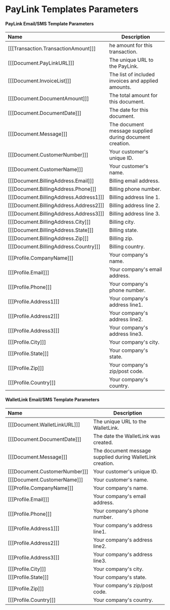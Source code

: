 PayLink Templates Parameters
============================

#### PayLink Email/SMS Template Parameters
>
| Name | Description | 
| :------------- | ------------- | 
|[[[Transaction.TransactionAmount]]]|he amount for this transaction.|
|[[[Document.PayLinkURL]]]|The unique URL to the PayLink.|
|[[[Document.InvoiceList]]]|The list of included invoices and applied amounts.|
|[[[Document.DocumentAmount]]]|The total amount for this document. |
|[[[Document.DocumentDate]]]|The date for this document. |
|[[[Document.Message]]]|The document message supplied during document creation. |
|[[[Document.CustomerNumber]]]|Your customer's unique ID.|
|[[[Document.CustomerName]]]|Your customer's name. |
|[[[Document.BillingAddress.Email]]]|Billing email address.|
|[[[Document.BillingAddress.Phone]]]|Billing phone number.|
|[[[Document.BillingAddress.Address1]]]|Billing address line 1.|
|[[[Document.BillingAddress.Address2]]]|Billing address line 2.|
|[[[Document.BillingAddress.Address3]]]|Billing address line 3.|
|[[[Document.BillingAddress.City]]]|Billing city.|
|[[[Document.BillingAddress.State]]]|Billing state.|
|[[[Document.BillingAddress.Zip]]]|Billing zip.|
|[[[Document.BillingAddress.Country]]]|Billing country.|
|[[[Profile.CompanyName]]]|Your company's name. |
|[[[Profile.Email]]]|Your company's email address.|
|[[[Profile.Phone]]]|Your company's phone number. |
|[[[Profile.Address1]]]|Your company's address line1. |
|[[[Profile.Address2]]]|Your company's address line2. |
|[[[Profile.Address3]]]|Your company's address line3. |
|[[[Profile.City]]]|Your company's city. |
|[[[Profile.State]]]|Your company's state. |
|[[[Profile.Zip]]]|Your company's zip/post code. |
|[[[Profile.Country]]]|Your company's country. |


#### WalletLink Email/SMS Template Parameters
>
| Name | Description | 
| :------------- | ------------- |
|[[[Document.WalletLinkURL]]]|The unique URL to the WalletLink.|
|[[[Document.DocumentDate]]]|The date the WalletLink was created. |
|[[[Document.Message]]]|The document message supplied during WalletLink creation. |
|[[[Document.CustomerNumber]]]|Your customer's unique ID.|
|[[[Document.CustomerName]]]|Your customer's name. |
|[[[Profile.CompanyName]]]|Your company's name. |
|[[[Profile.Email]]]|Your company's email address.|
|[[[Profile.Phone]]]|Your company's phone number. |
|[[[Profile.Address1]]]|Your company's address line1. |
|[[[Profile.Address2]]]|Your company's address line2. |
|[[[Profile.Address3]]]|Your company's address line3. |
|[[[Profile.City]]]|Your company's city. |
|[[[Profile.State]]]|Your company's state. |
|[[[Profile.Zip]]]|Your company's zip/post code. |
|[[[Profile.Country]]]|Your company's country. |
